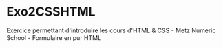 # Exo2CSSHTML

Exercice permettant d'introduire les cours d'HTML & CSS - Metz Numeric School - Formulaire en pur HTML 
